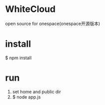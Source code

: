 # WhiteCloud
open source for onespace(onespace开源版本)

# install
 $ npm install 

# run 
 1. set home and public dir
 2. $ node app.js
